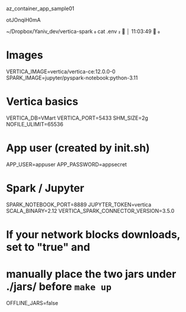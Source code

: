 

az_container_app_sample01


otJOnqiH0mA

~/Dropbox/Yaniv_dev/vertica-spark  cat .env                                                                                                                                                                          ✔ │ 11:03:49  
# Images
VERTICA_IMAGE=vertica/vertica-ce:12.0.0-0
SPARK_IMAGE=jupyter/pyspark-notebook:python-3.11

# Vertica basics
VERTICA_DB=VMart
VERTICA_PORT=5433
SHM_SIZE=2g
NOFILE_ULIMIT=65536

# App user (created by init.sh)
APP_USER=appuser
APP_PASSWORD=appsecret

# Spark / Jupyter
SPARK_NOTEBOOK_PORT=8889
JUPYTER_TOKEN=vertica
SCALA_BINARY=2.12
VERTICA_SPARK_CONNECTOR_VERSION=3.5.0

# If your network blocks downloads, set to "true" and
# manually place the two jars under ./jars/ before `make up`
OFFLINE_JARS=false



